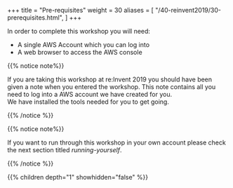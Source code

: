 +++
title = "Pre-requisites"
weight = 30
aliases = [
    "/40-reinvent2019/30-prerequisites.html",
]
+++

In order to complete this workshop you will need:

- A single AWS Account which you can log into
- A web browser to access the AWS console

{{% notice note%}}

If you are taking this workshop at re:Invent 2019 you should have been given a note when you entered the workshop.  This
note contains all you need to log into a AWS account we have created for you.  
We have installed the tools needed for you to get going.  

{{% /notice %}}


{{% notice note%}}

If you want to run through this workshop in your own account please check the next section titled *running-yourself*.

{{% /notice %}}


{{% children depth="1" showhidden="false" %}}
